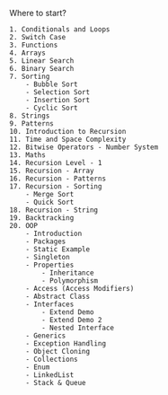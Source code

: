 Where to start?
    
    1. Conditionals and Loops
    2. Switch Case
    3. Functions
    4. Arrays
    5. Linear Search
    6. Binary Search
    7. Sorting
        - Bubble Sort
        - Selection Sort
        - Insertion Sort
        - Cyclic Sort
    8. Strings
    9. Patterns
    10. Introduction to Recursion
    11. Time and Space Complexity
    12. Bitwise Operators - Number System
    13. Maths
    14. Recursion Level - 1
    15. Recursion - Array
    16. Recursion - Patterns
    17. Recursion - Sorting
        - Merge Sort
        - Quick Sort
    18. Recursion - String
    19. Backtracking
    20. OOP
        - Introduction
        - Packages
        - Static Example
        - Singleton
        - Properties
            - Inheritance
            - Polymorphism
        - Access (Access Modifiers)
        - Abstract Class
        - Interfaces
            - Extend Demo
            - Extend Demo 2
            - Nested Interface
        - Generics
        - Exception Handling
        - Object Cloning
        - Collections
        - Enum
        - LinkedList
        - Stack & Queue

